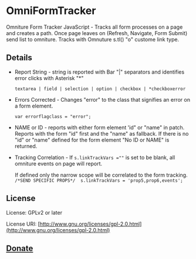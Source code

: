 OmniFormTracker
===============

Omniture Form Tracker JavaScript - Tracks all form processes on a page and creates a path. Once page leaves on (Refresh, Navigate, Form Submit) send list to omniture. Tracks with Omnuture s.tl() "o" custome link type.

## Details

* Report String - string is reported with Bar "|" separators and identifies error clicks with Asterisk "*"

   `textarea | field | selection | option | checkbox | *checkboxerror` 

* Errors Corrected - Changes "error" to the class that signifies an error on a form element. 

   `var errorflagclass = "error";`
   
* NAME or ID - reports with either form element 'id" or "name" in patch. Reports with the form "id" first and the "name" as fallback. If there is no "id" or "name" defined for the form element "No ID or NAME" is returned. 

* Tracking Correlation - If `s.linkTrackVars =""` is set to be blank, all omniture events on page will report. 

   If defined only the narrow scope will be correlated to the form tracking.
 `/*SEND SPECIFIC PROPS*/  s.linkTrackVars = 'prop5,prop6,events'; `

## License

License: GPLv2 or later

License URI: [http://www.gnu.org/licenses/gpl-2.0.html](http://www.gnu.org/licenses/gpl-2.0.html)

## [Donate](http://bt.zamartz.com/1hXxxk2)
